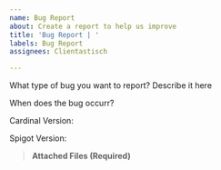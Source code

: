 ```yaml
---
name: Bug Report
about: Create a report to help us improve
title: 'Bug Report | '
labels: Bug Report
assignees: Clientastisch

---
```


What type of bug you want to report? Describe it here


When does the bug occurr?


Cardinal Version:

Spigot Version:


> **Attached Files  (Required)**
